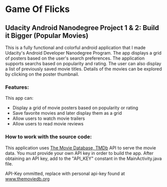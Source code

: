# Game Of Flicks

## Udacity Android Nanodegree Project 1 & 2: Build it Bigger (Popular Movies)
This is a fully functional and colorful android application that I made Udacity's Android Developer Nanodegree Program. The app displays a grid of posters based on the user's search preferences. The application supports searchs based on popularity and rating. The user can also display a list of previously saved movie titles. Details of the movies can be explored by clicking on the poster thumbnail.

### Features:
This app can:
* Display a grid of movie posters based on popularity or rating
* Save favorite movies and later display them as a grid
* Allow users to watch movie trailers
* Allow users to read movie reviews

### How to work with the source code:
This application uses [The Movie Database, TMDb](https://www.themoviedb.org/) API to serve the movie data. You must provide your own API key in order to build the app. After obtaining an API key, add to the "API_KEY" constant in the MainActivity.java file. 


API-Key ommitted, replace with personal api-key found at www.themoviedb.org